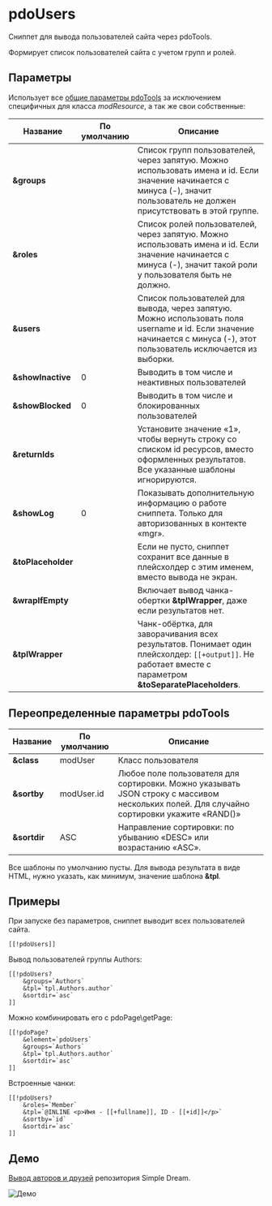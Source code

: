 # pdoUsers

Сниппет для вывода пользователей сайта через pdoTools.

Формирует список пользователей сайта с учетом групп и ролей.

## Параметры

Использует все [общие параметры pdoTools][1] за исключением специфичных для класса *modResource*, а так же свои собственные:

| Название           | По умолчанию | Описание                                                                                                                                                                     |
| ------------------ | ------------ | ---------------------------------------------------------------------------------------------------------------------------------------------------------------------------- |
| **&groups**        |              | Список групп пользователей, через запятую. Можно использовать имена и id. Если значение начинается с минуса (-), значит пользователь не должен присутствовать в этой группе. |
| **&roles**         |              | Список ролей пользователей, через запятую. Можно использовать имена и id. Если значение начинается с минуса (-), значит такой роли у пользователя быть не должно.            |
| **&users**         |              | Список пользователей для вывода, через запятую. Можно использовать поля username и id. Если значение начинается с минуса (-), этот пользователь исключается из выборки.      |
| **&showInactive**  | 0            | Выводить в том числе и неактивных пользователей                                                                                                                              |
| **&showBlocked**   | 0            | Выводить в том числе и блокированных пользователей                                                                                                                           |
| **&returnIds**     |              | Установите значение «1», чтобы вернуть строку со списком id ресурсов, вместо оформленных результатов. Все указанные шаблоны игнорируются.                                    |
| **&showLog**       | 0            | Показывать дополнительную информацию о работе сниппета. Только для авторизованных в контекте «mgr».                                                                          |
| **&toPlaceholder** |              | Если не пусто, сниппет сохранит все данные в плейсхолдер с этим именем, вместо вывода не экран.                                                                              |
| **&wrapIfEmpty**   |              | Включает вывод чанка-обертки **&tplWrapper**, даже если результатов нет.                                                                                                     |
| **&tplWrapper**    |              | Чанк-обёртка, для заворачивания всех результатов. Понимает один плейсхолдер: `[[+output]]`. Не работает вместе с параметром **&toSeparatePlaceholders**.                     |

## Переопределенные параметры pdoTools

| Название     | По умолчанию | Описание                                                                                                                                  |
| ------------ | ------------ | ----------------------------------------------------------------------------------------------------------------------------------------- |
| **&class**   | modUser      | Класс пользователя                                                                                                                        |
| **&sortby**  | modUser.id   | Любое поле пользователя для сортировки. Можно указывать JSON строку с массивом нескольких полей. Для случайно сортировки укажите «RAND()» |
| **&sortdir** | ASC          | Направление сортировки: по убыванию «DESC» или возрастанию «ASC».                                                                         |

Все шаблоны по умолчанию пусты. Для вывода результата в виде HTML, нужно указать, как минимум, значение шаблона **&tpl**.

## Примеры

При запуске без параметров, сниппет выводит всех пользователей сайта.

``` modx
[[!pdoUsers]]
```

Вывод пользователей группы Authors:

``` modx
[[!pdoUsers?
    &groups=`Authors`
    &tpl=`tpl.Authors.author`
    &sortdir=`asc`
]]
```

Можно комбинировать его с pdoPage\getPage:

``` modx
[[!pdoPage?
    &element=`pdoUsers`
    &groups=`Authors`
    &tpl=`tpl.Authors.author`
    &sortdir=`asc`
]]
```

Встроенные чанки:

``` modx
[[!pdoUsers?
    &roles=`Member`
    &tpl=`@INLINE <p>Имя - [[+fullname]], ID - [[+id]]</p>`
    &sortby=`id`
    &sortdir=`asc`
]]
```

## Демо

[Вывод авторов и друзей](http://store.simpledream.ru/friends.html) репозитория Simple Dream.

![Демо](https://file.modx.pro/files/b/7/9/b792406326ccd13a79ce417c6e7d2306.png)

[1]: /components/01_pdoTools/04_Общие_параметры.md
